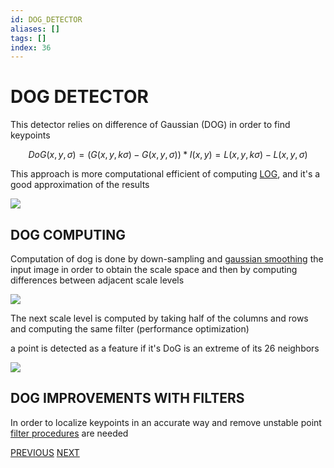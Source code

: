 ```yaml
---
id: DOG_DETECTOR
aliases: []
tags: []
index: 36
---
```

# DOG DETECTOR

This detector relies on difference of Gaussian (DOG) in order to find keypoints

$$
DoG(x,y,\sigma) = (G(x,y,k\sigma) - G(x,y,\sigma))\ast I(x,y) = L(x,y,k\sigma) -L(x,y,\sigma)
$$

This approach is more computational efficient of computing [LOG](computer_vision/SCALE_NORMALIZED_LOG.md), and it's a good approximation of the results

![](computer_vision/Pasted_image_20240314102352.png)

## DOG COMPUTING

Computation of dog is done by down-sampling and [gaussian smoothing](computer_vision/GAUSSIAN_FILTER.md) the input image in order to obtain the scale space and then by computing differences between adjacent scale levels

![](computer_vision/Pasted_image_20240314103452.png)

The next scale level is computed by taking half of the columns and rows and computing the same filter (performance optimization)

a point is detected as a feature if it's DoG is an extreme of its 26 neighbors

![](computer_vision/Pasted_image_20240314103712.png)

## DOG IMPROVEMENTS WITH FILTERS

In order to localize keypoints in an accurate way and remove unstable point [filter procedures](computer_vision/IMAGE_FILTERS.md) are needed

[PREVIOUS](pages/local_features/SCALE_NORMALIZED_LOG.md) [NEXT](computer_vision/local_features/CANONICAL_ORIENTATION.md)
